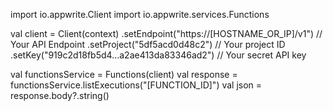 import io.appwrite.Client
import io.appwrite.services.Functions

val client = Client(context)
  .setEndpoint("https://[HOSTNAME_OR_IP]/v1") // Your API Endpoint
  .setProject("5df5acd0d48c2") // Your project ID
  .setKey("919c2d18fb5d4...a2ae413da83346ad2") // Your secret API key

val functionsService = Functions(client)
val response = functionsService.listExecutions("[FUNCTION_ID]")
val json = response.body?.string()